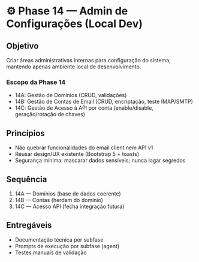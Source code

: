 # ⚙️ Phase 14 — Admin de Configurações (Local Dev)

## Objetivo
Criar áreas administrativas internas para configuração do sistema, mantendo apenas ambiente local de desenvolvimento.

### Escopo da Phase 14
- 14A: Gestão de Domínios (CRUD, validações)
- 14B: Gestão de Contas de Email (CRUD, encriptação, teste IMAP/SMTP)
- 14C: Gestão de Acesso à API por conta (enable/disable, geração/rotação de chaves)

## Princípios
- Não quebrar funcionalidades do email client nem API v1
- Reusar design/UX existente (Bootstrap 5 + toasts)
- Segurança mínima: mascarar dados sensíveis; nunca logar segredos

## Sequência
1) 14A — Domínios (base de dados coerente)
2) 14B — Contas (herdam do domínio)
3) 14C — Acesso API (fecha integração futura)

## Entregáveis
- Documentação técnica por subfase
- Prompts de execução por subfase (agent)
- Testes manuais de validação
